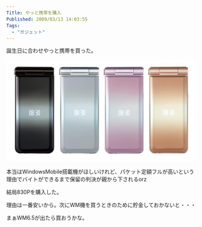 ```yaml
---
Title: やっと携帯を購入
Published: 2009/03/13 14:03:55
Tags:
  - "ガジェット"
---
```

誕生日に合わせやっと携帯を買った。

![830P](20140120001756.jpg) 

本当はWindowsMobile搭載機がほしいけれど、パケット定額フルが高いという理由でバイトができるまで保留の判決が親から下されるorz

結局830Pを購入した。

理由は一番安いから。次にWM機を買うときのために貯金しておかないと・・・

まぁWM6.5が出たら買おうかな。
